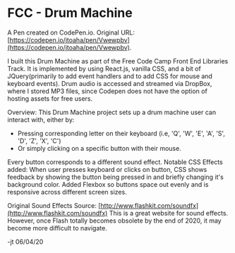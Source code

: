 # FCC - Drum Machine

A Pen created on CodePen.io. Original URL: [https://codepen.io/jtoaha/pen/Vwewpbv](https://codepen.io/jtoaha/pen/Vwewpbv).


I built this Drum Machine as part of the Free Code Camp Front End Libraries Track. It is implemented by using React.js, vanilla CSS, and a bit of JQuery(primarily to add event handlers and to add CSS for mouse and keyboard events). Drum audio is accessed and streamed via DropBox, where I stored MP3 files, since Codepen does not have the option of hosting assets for free users.

Overview: This Drum Machine project sets up a drum machine user can interact with, either by:
- Pressing corresponding letter on their keyboard (i.e, 'Q', 'W', 'E', 'A', 'S', 'D', 'Z', 'X', 'C')
- Or simply clicking on a specific button with their mouse.

Every button corresponds to a different sound effect.
Notable CSS Effects added: When user presses keyboard or clicks on button, CSS shows feedback by showing the button being pressed in and briefly changing it's background color. Added Flexbox so buttons space out evenly and is responsive across different screen sizes.

Original Sound Effects Source: [http://www.flashkit.com/soundfx](http://www.flashkit.com/soundfx) This is a great website for sound effects. However, once Flash totally becomes obsolete by the end of 2020, it may become more difficult to navigate.

-jt 06/04/20
